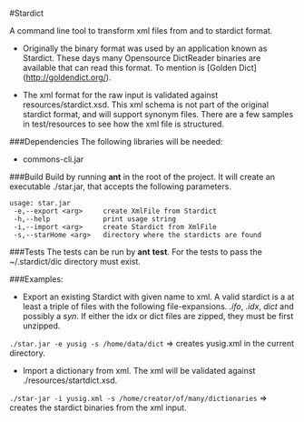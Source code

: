 #Stardict

A command line tool to transform xml files from and to stardict format. 

* Originally the binary format was used by an application known as Stardict.
  These days many Opensource DictReader binaries are available that can read this format.
  To mention is [Golden Dict] (http://goldendict.org/).

* The xml format for the raw input is validated against resources/stardict.xsd. 
  This xml schema is not part of the original stardict format, and will support synonym files. 
  There are a few samples in test/resources to see how the xml file is structured.


###Dependencies
The following libraries will be needed:
* commons-cli.jar


###Build
Build by running __ant__ in the root of the project.
It will create an executable ./star.jar, that accepts the following parameters.

```
usage: star.jar
 -e,--export <arg>     create XmlFile from Stardict
 -h,--help             print usage string
 -i,--import <arg>     create Stardict from XmlFile
 -s,--starHome <arg>   directory where the stardicts are found
```

###Tests
The tests can be run by __ant__ __test__. 
For the tests to pass the ~/.stardict/dic directory must exist.
 

###Examples:
* Export an existing Stardict with given name to xml. A valid stardict is a at least a triple of files with the following file-expansions. _.ifo_, _.idx_, _dict_ and possibly a _syn_.
If either the idx or dict files are zipped, they must be first unzipped.

```./star.jar -e yusig -s /home/data/dict```                       => creates yusig.xml in the current directory.


* Import a dictionary from xml. The xml will be validated against ./resources/startdict.xsd.
 
```./star-jar -i yusig.xml -s /home/creator/of/many/dictionaries``` => creates the stardict binaries from the xml input.

